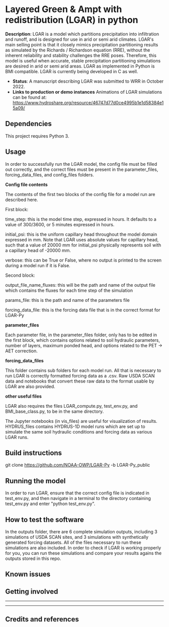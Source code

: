

# Layered Green & Ampt with redistribution (LGAR) in python

**Description**:  LGAR is a model which partitions precipitation into infiltration and runoff, and is designed for use in arid or semi arid climates. LGAR's main selling point is that it closely mimics precipitation partitioning results as simulated by the Richards / Richardson equation (RRE), without the inherent reliability and stability challenges the RRE poses. Therefore, this model is useful when accurate, stable precipitation partitioning simulations are desired in arid or semi arid areas. LGAR as implemented in Python is BMI compatible. LGAR is currently being developed in C as well.

  - **Status**:  A manuscript describing LGAR was submitted to WRR in October 2022.
  - **Links to production or demo instances** Animations of LGAR simulations can be found at: https://www.hydroshare.org/resource/46747d77d0ce4995b1e1d58384e15a09/


## Dependencies

This project requires Python 3.

## Usage

In order to successfully run the LGAR model, the config file must be filled out correctly, and the correct files must be present in the parameter_files, forcing_data_files, and config_files folders.


  

**Config file contents**

The contents of the first two blocks of the config file for a model run are described here.

First block:

time_step: this is the model time step, expressed in hours. It defaults to a value of 300/3600, or 5 minutes expressed in hours.

initial_psi: this is the uniform capillary head throughout the model domain expressed in mm. Note that LGAR uses absolute values for capillary head, such that a value of 20000 mm for initial_psi physically represents soil with a capillary head of -20000 mm.

verbose: this can be True or False, where no output is printed to the screen during a model run if it is False.

Second block:

output_file_name_fluxes: this will be the path and name of the output file which contains the fluxes for each time step of the simulation

params_file: this is the path and name of the parameters file

forcing_data_file: this is the forcing data file that is in the correct format for LGAR-Py


**parameter_files**

Each parameter file, in the parameter_files folder, only has to be edited in the first block, which contains options related to soil hydraulic parameters, number of layers, maximum ponded head, and options related to the PET -> AET correction.


**forcing_data_files**

This folder contains sub folders for each model run. All that is necessary to run LGAR is correctly formatted forcing data as a .csv. Raw USDA SCAN data and notebooks that convert these raw data to the format usable by LGAR are also provided.

**other useful files**

LGAR also requires the files LGAR_compute.py, test_env.py, and BMI_base_class.py, to be in the same directory.

The Jupyter notebooks (in vis_files) are useful for visualization of results. HYDRUS_files contains HYDRUS-1D model runs which are set up to simulate the same soil hydraulic conditions and forcing data as various LGAR runs.


## Build instructions
git clone https://github.com/NOAA-OWP/LGAR-Py -b LGAR-Py_public


## Running the model

In order to run LGAR, ensure that the correct config file is indicated in test_env.py, and then navigate in a terminal to the directory containing test_env.py and enter "python test_env.py".



## How to test the software

In the outputs folder, there are 6 complete simulation outputs, including 3 simulations of USDA SCAN sites, and 3 simulations with synthetically generated forcing datasets. All of the files necessary to run these simulations are also included. In order to check if LGAR is working properly for you, you can run these simulations and compare your results agains the outputs stored in this repo.

## Known issues



## Getting involved




----




----

## Credits and references
